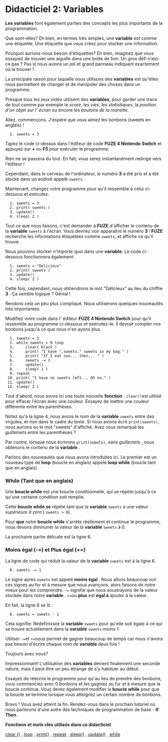 Didacticiel 2: Variables
=====================

**Les variables** font également parties des concepts les plus importants de la programmation.

Que sont-elles? Eh bien, en termes très simples, une **variable** est comme une étiquette. Une étiquette que _vous_ créez pour stocker une information.

Pourquoi aurions-nous besoin d'étiquettes? Eh bien, imaginez que vous essayiez de trouver une aiguille dans une botte de foin. Un gros défi n'est-ce pas ? Pas si nous avions un joli et grand panneau indiquant exactement où la trouver !

La principale raison pour laquelle nous utilisons des **variables** est qu'elles nous permettent de changer et de manipuler des choses dans un programme.

Presque tous les jeux vidéo utilisent des **variables**, pour garder une trace de tout comme par exemple le _score_, les _vies_, les _statistiques_, la _position d'un objet sur l' écran_ ou encore les _boutons de la manette_.

Allez, commençons. J'espère que vous aimez les bonbons (sweets en anglais) !

      1. sweets = 3

Tapez le code ci-dessus dans l'éditeur de code **FUZE 4 Nintendo Switch** et appuyez sur **+** ou **F5** pour exécuter le programme.

Rien ne se passera du tout. En fait, vous serez instantanément redirigé vers l'éditeur !

Cependant, dans le cerveau de l'ordinateur, le numéro **3** a été pris et a été stocké dans un endroit appelé `sweets`.

Maintenant, changez votre programme pour qu'il ressemble à celui ci-dessous et exécutez.

      1. sweets = 3
      2. print( sweets )
      3. update() 
      4. sleep( 2 )

Tout ce que nous faisons, c'est demander à **FUZE** d'afficher le contenu de la **variable** `sweets` à l'écran. Vous devriez voir apparaître le numéro **3** ! **FUZE** recherche les informations étiquetées comme `sweets`, et affiche ce qu'il trouve.

Nous pouvons stocker n'importe quoi dans une **variable**. Le code ci-dessous fonctionnera également:

      1. sweets = "Delicious"
      2. print( sweets )
      3. update() 
      4. sleep( 2 )

Cette fois, cependant, nous obtiendrons le mot "Délicieux" au lieu du chiffre **3** . Ça semble logique ? Génial !

Rendons cela un peu plus compliqué. Nous utiliserons quelques nouveautés très importantes.

Modifiez votre code dans l' éditeur **FUZE 4 Nintendo Switch** pour qu'il ressemble au programme ci-dessous et exécutez-le. Il devrait compter nos bonbons jusqu'à ce que nous n'en ayons plus.

      1. sweets = 3
      2. while sweets > 0 loop
      3.     clear( black )
      4.     print( "I have ",sweets," sweets in my bag." )
      5.     print( "If I eat one... then... " )
      6.     sweets -= 1
      7.     update()     
      8.     sleep( 1 )
      9. repeat
     10. print( "I have no sweets left... Oh no." )
     11. update()
     12. sleep( 2 )

Tout d'abord, nous avons ici une toute nouvelle **fonction** . `clear()`est utilisé pour effacer l'écran avec une couleur. Essayez de mettre une couleur différente entre les parenthèses.

Notez qu'à la ligne 4, nous avons le nom de la **variable** `sweets` entre des virgules, et non dans le cadre du texte. Si nous avions écrit `print(sweets)`, nous aurions eu le mot "sweets" d'affiché. Avez vous remarqué les _guillemets_ entre les parenthèses ?

Par contre, lorsque nous écrivons `print(sweets)`, _sans guillemets_ , nous obtenons le contenu de la **variable** .

Parlons des nouveautés que nous avons introduites ici. Le premier est un nouveau type de **loop** (boucle en anglais) appelé **loop while** (boucle tant que en anglais).

### While (Tant que en anglais)

Une **boucle while** est une boucle conditionnelle, qui se répète jusqu'à ce qu'une certaine condition soit remplie.

Cette **boucle while se** répète tant que la **variable** `sweets` a une valeur _supérieure à zéro_ ( `sweets > 0`).

Pour **que** notre **boucle while** s'arrête réellement et continue le programme, nous devons diminuner la valeur de la **variable** `sweets` à 0.

La prochaine partie délicate est la ligne 6.

### Moins égal (-=) et Plus égal (+=)

La ligne de code qui réduit la valeur de la **variable** `sweets` est à la ligne 6.

      6. sweets -= 1

Le signe après `sweets` est appelé **moins égal** . Nous allons beaucoup voir ces signes au fur et à mesure que nous avançons, alors faisons de notre mieux pour les comprendre. `-=` signifie que nous soustrayons de la valeur stockée dans notre **variable** . `+=`ou **plus** est **égal à** ajouter à la valeur.

En fait, la ligne 6 se lit :

      6. sweets = sweets - 1

Cela signifie: Redéfinissez la **variable** `sweets` pour qu'elle soit égale à ce qui se trouve actuellement dans la **variable** `sweets`  _moins_ 1.

Utiliser `-=`et `+=`nous permet de gagner beaucoup de temps car nous n'avons pas besoin d'écrire chaque nom de **variable** deux fois !

Toujours avec nous?

Impressionnant! L'utilisation des **variables** devient finalement une seconde nature, mais il peut être un peu étrange de s'y habituer au début.

Essayez de réécrire le programme pour qu'au lieu de prendre des bonbons, vous commenciez avec 0 bonbons et les gagniez au fur et à mesure que la boucle continue. Vous devez également modifier la **boucle while** pour que la boucle se termine lorsque vous atteignez un certain nombre de bonbons.

Bravo ! Vous avez atteint la fin. Rendez-vous dans le prochain tutoriel où nous parlerons d'une autre des techniques de programmation de base - **If Then** .

**Fonctions et mots clés utilisés dans ce didacticiel**

[clear ()](https://fuzearena.com/help/view/clear) , [loop](https://fuzearena.com/help/view/loop) , [print()](https://fuzearena.com/help/view/print) , [repeat](https://fuzearena.com/help/Keywords/repeat.md) , [sleep()](https://fuzearena.com/help/view/sleep) , [update()](https://fuzearena.com/help/view/update) , [while](https://fuzearena.com/help/view/while)
